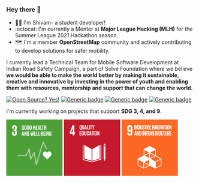 ### Hey there 👋

- :man_technologist: I'm Shivam- a student developer! 
- :octocat: I'm currently a Mentor at **Major League Hacking (MLH)** for the Summer League 2021 Hackathon season.
- :world_map: I'm a member **OpenStreetMap** community and actively contributing to develop solutions for safer mobility. 

I currently lead a Technical Team for Mobile Software Development at Indian Road Safety Campaign, a part of Solve Foundation where we believe **we would be able to make the world better by making it sustainable, creative and innovative by investing in the power of youth and enabling them with resources, mentorship and support that can change the world.**

[![Open Source? Yes!](https://badgen.net/badge/Open%20Source%20%3F/Yes%21/blue?icon=github)]() [![Generic badge](https://img.shields.io/badge/Mapsui-Contributor-<COLOR>.svg)](https://github.com/Mapsui/Mapsui/graphs/contributors) [![Generic badge](https://badges.devpost-shields.com/get-badge?name=Portfolio&id=project-id&type=small-logo-left-text-blend&style=flat)](https://devpost.com/shivam-318b?ref_content=user-portfolio&ref_feature=portfolio&ref_medium=global-nav) [![Generic badge](https://badgen.net/badge/icon/medium?icon=medium&label)](https://medium.com/@shivambeniwal)

I'm currently working on projects that support **SDG 3, 4, and 9**.

<img src="https://github.com/devthepenguin/devthepenguin/blob/master/E_GIF_03.gif" alt="" width="150" height="150"> <img src="https://github.com/devthepenguin/devthepenguin/blob/master/E_GIF_04.gif" alt="" width="150" height="150">  <img src="https://github.com/devthepenguin/devthepenguin/blob/master/E_GIF_09.gif" alt="" width="150" height="150"> 

<!--
**devthepenguin/devthepenguin** is a ✨ _special_ ✨ repository because its `README.md` (this file) appears on your GitHub profile.

Here are some ideas to get you started:

- 🔭 I’m currently working on ...
- 🌱 I’m currently learning ...
- 👯 I’m looking to collaborate on ...
- 🤔 I’m looking for help with ...
- 💬 Ask me about ...
- 📫 How to reach me: ...
- 😄 Pronouns: ...
- ⚡ Fun fact: ...
-->
